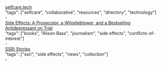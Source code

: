 [selfcare.tech](http://selfcare.tech)<br />
"tags": ["selfcare", "collaborative", "resources", "directory", "technology"]<br />
-<br />
[Side Effects: A Prosecutor, a Whistleblower, and a Bestselling Antidepressant on Trial](http://a.co/0BuSDiT)<br />
"tags": ["books", "Alison Bass", "journalism", "side effects", "conflicts-of-interest"]<br />
-<br />
[SSRI Stories](https://ssristories.org/)<br />
"tags": ["ssri", "side effects", "news", "collection"]<br />
-<br />

